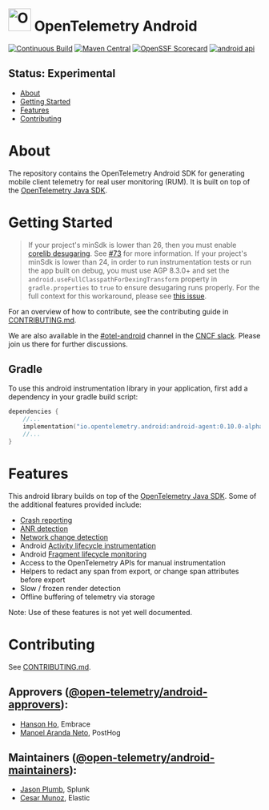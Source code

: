 # <img src="https://opentelemetry.io/img/logos/opentelemetry-logo-nav.png" alt="OpenTelemetry Icon" width="45" height=""> OpenTelemetry Android

[![Continuous Build][ci-image]][ci-url]
[![Maven Central][maven-image]][maven-url]
[![OpenSSF Scorecard](https://api.scorecard.dev/projects/github.com/open-telemetry/opentelemetry-android/badge)](https://scorecard.dev/viewer/?uri=github.com/open-telemetry/opentelemetry-android)
[![android api](https://img.shields.io/badge/Android_API-21-green.svg "Android min API 21")](VERSIONING.md)

## Status: Experimental

* [About](#about)
* [Getting Started](#getting-started)
* [Features](#contributing)
* [Contributing](#contributing)

# About

The repository contains the OpenTelemetry Android SDK for generating mobile
client telemetry for real user monitoring (RUM). It is built on top
of the [OpenTelemetry Java SDK](https://github.com/open-telemetry/opentelemetry-java).

# Getting Started

> If your project's minSdk is lower than 26, then you must enable
> [corelib desugaring](https://developer.android.com/studio/write/java8-support#library-desugaring).
> See [#73](https://github.com/open-telemetry/opentelemetry-android/issues/73) for more information.
> If your project's minSdk is lower than 24, in order to run instrumentation tests or run the app
> built on debug, you must use AGP 8.3.0+ and set the `android.useFullClasspathForDexingTransform`
> property in `gradle.properties` to `true` to ensure desugaring runs properly. For the full
> context for this workaround, please see
> [this issue](https://issuetracker.google.com/issues/230454566#comment18).

For an overview of how to contribute, see the contributing guide
in [CONTRIBUTING.md](CONTRIBUTING.md).

We are also available in the [#otel-android](https://cloud-native.slack.com/archives/C05J0T9K27Q)
channel in the [CNCF slack](https://slack.cncf.io/). Please join us there for further discussions.

## Gradle

To use this android instrumentation library in your application, first add a dependency
in your gradle build script:

```kotlin
dependencies {
    //...
    implementation("io.opentelemetry.android:android-agent:0.10.0-alpha")
    //...
}
```

# Features

This android library builds on top of
the [OpenTelemetry Java SDK](https://github.com/open-telemetry/opentelemetry-java).
Some of the additional features provided include:

* [Crash reporting](./instrumentation/crash/)
* [ANR detection](./instrumentation/anr/)
* [Network change detection](./instrumentation/network/)
* Android [Activity lifecycle instrumentation](./instrumentation/activity/)
* Android [Fragment lifecycle monitoring](./instrumentation/fragment)
* Access to the OpenTelemetry APIs for manual instrumentation
* Helpers to redact any span from export, or change span attributes before export
* Slow / frozen render detection
* Offline buffering of telemetry via storage

Note: Use of these features is not yet well documented.

# Contributing

See [CONTRIBUTING.md](CONTRIBUTING.md).

## Approvers ([@open-telemetry/android-approvers](https://github.com/orgs/open-telemetry/teams/android-approvers)):

- [Hanson Ho](https://github.com/bidetofevil), Embrace
- [Manoel Aranda Neto](https://github.com/marandaneto), PostHog

## Maintainers ([@open-telemetry/android-maintainers](https://github.com/orgs/open-telemetry/teams/android-maintainers)):

- [Jason Plumb](https://github.com/breedx-splk), Splunk
- [Cesar Munoz](https://github.com/likethesalad), Elastic

[ci-image]: https://github.com/open-telemetry/opentelemetry-android/actions/workflows/build.yaml/badge.svg

[ci-url]: https://github.com/open-telemetry/opentelemetry-android/actions?query=workflow%3Abuild+branch%3Amain

[maven-image]: https://maven-badges.herokuapp.com/maven-central/io.opentelemetry.android/android-agent/badge.svg

[maven-url]: https://maven-badges.herokuapp.com/maven-central/io.opentelemetry.android/android-agent
